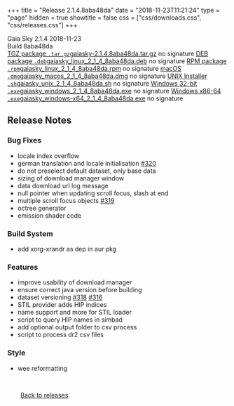 +++
title = "Release 2.1.4.8aba48da"
date = "2018-11-23T11:21:24"
type = "page"
hidden = true
showtitle = false
css = ["css/downloads.css", "css/releases.css"]
+++

<div class="download-container">
<div id="download-title">
<i class="i mdi:tag"></i>
Gaia Sky <span class="downloads-version">2.1.4</span> 
<time class="downloads-releasedate" datetime="2018-11-23T11:21:24" title="Published: 2018-11-23T11:21:24"><i class="i mdi:calendar"></i> 2018-11-23</time>
<div class="downloads-build">Build 8aba48da</div></div>
<div class="download-section">
<a href="https://gaia.ari.uni-heidelberg.de/gaiasky/releases/2.1.4.8aba48da/gaiasky-2.1.4.8aba48da.tar.gz" class="download-button"><i class="i mdi:zip-box"></i> TGZ package <code>.tar.gz</code><span class="download-sub">gaiasky-2.1.4.8aba48da.tar.gz</span></a>
<span class="signature">no signature</span>
<a href="https://gaia.ari.uni-heidelberg.de/gaiasky/releases/2.1.4.8aba48da/gaiasky_linux_2_1_4_8aba48da.deb" class="download-button"><i class="i mdi:debian"></i> DEB package <code>.deb</code><span class="download-sub">gaiasky_linux_2_1_4_8aba48da.deb</span></a>
<span class="signature">no signature</span>
<a href="https://gaia.ari.uni-heidelberg.de/gaiasky/releases/2.1.4.8aba48da/gaiasky_linux_2_1_4_8aba48da.rpm" class="download-button"><i class="i mdi:fedora"></i> RPM package <code>.rpm</code><span class="download-sub">gaiasky_linux_2_1_4_8aba48da.rpm</span></a>
<span class="signature">no signature</span>
<a href="https://gaia.ari.uni-heidelberg.de/gaiasky/releases/2.1.4.8aba48da/gaiasky_macos_2_1_4_8aba48da.dmg" class="download-button"><i class="i fa6-brands:apple"></i> macOS <code>.dmg</code><span class="download-sub">gaiasky_macos_2_1_4_8aba48da.dmg</span></a>
<span class="signature">no signature</span>
<a href="https://gaia.ari.uni-heidelberg.de/gaiasky/releases/2.1.4.8aba48da/gaiasky_unix_2_1_4_8aba48da.sh" class="download-button"><i class="i token:unix"></i> UNIX Installer <code>.sh</code><span class="download-sub">gaiasky_unix_2_1_4_8aba48da.sh</span></a>
<span class="signature">no signature</span>
<a href="https://gaia.ari.uni-heidelberg.de/gaiasky/releases/2.1.4.8aba48da/gaiasky_windows_2_1_4_8aba48da.exe" class="download-button"><i class="i fa6-brands:windows"></i> Windows 32-bit <code>.exe</code><span class="download-sub">gaiasky_windows_2_1_4_8aba48da.exe</span></a>
<span class="signature">no signature</span>
<a href="https://gaia.ari.uni-heidelberg.de/gaiasky/releases/2.1.4.8aba48da/gaiasky_windows-x64_2_1_4_8aba48da.exe" class="download-button"><i class="i fa6-brands:windows"></i> Windows x86-64 <code>.exe</code><span class="download-sub">gaiasky_windows-x64_2_1_4_8aba48da.exe</span></a>
<span class="signature">no signature</span>
</div>
</div>

<section class="release-notes">

# Release Notes

### Bug Fixes

* locale index overflow
* german translation and locale initialisation [#320](https://gitlab.com/langurmonkey/gaiasky/issues/320)
* do not preselect default dataset, only base data
* sizing of download manager window
* data download url log message
* null pointer when updating scroll focus, slash at end
* multiple scroll focus objects [#319](https://gitlab.com/langurmonkey/gaiasky/issues/319)
* octree generator
* emission shader code

### Build System

* add xorg-xrandr as dep in aur pkg

### Features

* improve usability of download manager
* ensure correct java version before building
* dataset versioning [#318](https://gitlab.com/langurmonkey/gaiasky/issues/318) [#316](https://gitlab.com/langurmonkey/gaiasky/issues/316)
* STIL provider adds HIP indices
* name support and more for STIL loader
* script to query HIP names in simbad
* add optional output folder to csv process
* script to process dr2 csv files

### Style

* wee reformatting
</section>


<p class="center-text" style="padding: 30px;"><a href="/downloads/releases"><i class="i mdi:arrow-left-bold-circle"></i> Back to releases</a>
</p>
